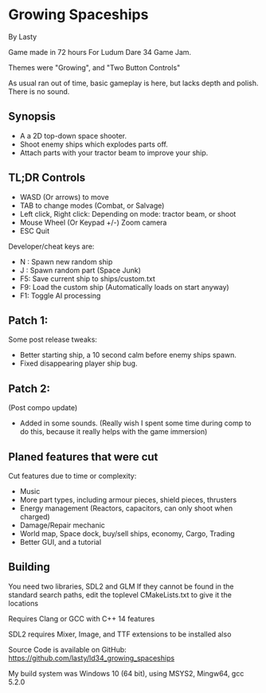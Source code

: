 
Growing Spaceships
==================
By Lasty

Game made in 72 hours For Ludum Dare 34 Game Jam.

Themes were "Growing", and "Two Button Controls"

As usual ran out of time, basic gameplay is here, but lacks depth and polish.  There is no sound.

Synopsis
--------
- A a 2D top-down space shooter.
- Shoot enemy ships which explodes parts off.
- Attach parts with your tractor beam to improve your ship.


TL;DR Controls
--------------
- WASD (Or arrows) to move
- TAB to change modes (Combat, or Salvage)
- Left click, Right click:  Depending on mode: tractor beam, or shoot
- Mouse Wheel (Or Keypad +/-) Zoom camera
- ESC Quit


Developer/cheat keys are:
- N : Spawn new random ship
- J : Spawn random part (Space Junk)
- F5: Save current ship to ships/custom.txt
- F9: Load the custom ship (Automatically loads on start anyway)
- F1: Toggle AI processing


Patch 1:
--------
Some post release tweaks:
- Better starting ship, a 10 second calm before enemy ships spawn.
- Fixed disappearing player ship bug.


Patch 2:
--------
(Post compo update)
- Added in some sounds.  (Really wish I spent some time during comp to do this,
because it really helps with the game immersion)



Planed features that were cut
----------
Cut features due to time or complexity:
- Music
- More part types, including armour pieces, shield pieces, thrusters
- Energy management (Reactors, capacitors, can only shoot when charged)
- Damage/Repair mechanic
- World map, Space dock, buy/sell ships, economy, Cargo, Trading
- Better GUI, and a tutorial


Building
--------
You need two libraries, SDL2 and GLM
If they cannot be found in the standard search paths, edit the toplevel CMakeLists.txt to give it the locations

Requires Clang or GCC with C++ 14 features

SDL2 requires Mixer, Image, and TTF extensions to be installed also

Source Code is available on GitHub:  https://github.com/lasty/ld34_growing_spaceships

My build system was Windows 10 (64 bit), using MSYS2, Mingw64, gcc 5.2.0
